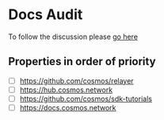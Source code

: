 # Docs Audit
To follow the discussion please [go here](https://github.com/interchainberlin/docs-audit/discussions/1)

## Properties in order of priority
* [ ] https://github.com/cosmos/relayer
* [ ] https://hub.cosmos.network
* [ ] https://github.com/cosmos/sdk-tutorials
* [ ] https://docs.cosmos.network
